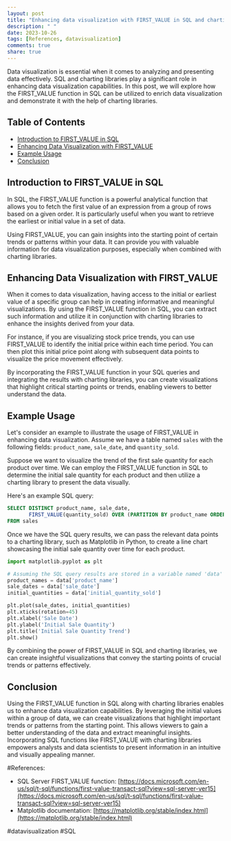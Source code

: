 ```yaml
---
layout: post
title: "Enhancing data visualization with FIRST_VALUE in SQL and charting libraries"
description: " "
date: 2023-10-26
tags: [References, datavisualization]
comments: true
share: true
---
```


Data visualization is essential when it comes to analyzing and presenting data effectively. SQL and charting libraries play a significant role in enhancing data visualization capabilities. In this post, we will explore how the FIRST_VALUE function in SQL can be utilized to enrich data visualization and demonstrate it with the help of charting libraries.

## Table of Contents
- [Introduction to FIRST_VALUE in SQL](#introduction-to-first_value-in-sql)
- [Enhancing Data Visualization with FIRST_VALUE](#enhancing-data-visualization-with-first_value)
- [Example Usage](#example-usage)
- [Conclusion](#conclusion)

## Introduction to FIRST_VALUE in SQL

In SQL, the FIRST_VALUE function is a powerful analytical function that allows you to fetch the first value of an expression from a group of rows based on a given order. It is particularly useful when you want to retrieve the earliest or initial value in a set of data.

Using FIRST_VALUE, you can gain insights into the starting point of certain trends or patterns within your data. It can provide you with valuable information for data visualization purposes, especially when combined with charting libraries.

## Enhancing Data Visualization with FIRST_VALUE

When it comes to data visualization, having access to the initial or earliest value of a specific group can help in creating informative and meaningful visualizations. By using the FIRST_VALUE function in SQL, you can extract such information and utilize it in conjunction with charting libraries to enhance the insights derived from your data.

For instance, if you are visualizing stock price trends, you can use FIRST_VALUE to identify the initial price within each time period. You can then plot this initial price point along with subsequent data points to visualize the price movement effectively.

By incorporating the FIRST_VALUE function in your SQL queries and integrating the results with charting libraries, you can create visualizations that highlight critical starting points or trends, enabling viewers to better understand the data.

## Example Usage

Let's consider an example to illustrate the usage of FIRST_VALUE in enhancing data visualization. Assume we have a table named `sales` with the following fields: `product_name`, `sale_date`, and `quantity_sold`.

Suppose we want to visualize the trend of the first sale quantity for each product over time. We can employ the FIRST_VALUE function in SQL to determine the initial sale quantity for each product and then utilize a charting library to present the data visually.

Here's an example SQL query:

```sql
SELECT DISTINCT product_name, sale_date, 
       FIRST_VALUE(quantity_sold) OVER (PARTITION BY product_name ORDER BY sale_date) AS initial_quantity_sold
FROM sales
```

Once we have the SQL query results, we can pass the relevant data points to a charting library, such as Matplotlib in Python, to create a line chart showcasing the initial sale quantity over time for each product.

```python
import matplotlib.pyplot as plt

# Assuming the SQL query results are stored in a variable named 'data'
product_names = data['product_name']
sale_dates = data['sale_date']
initial_quantities = data['initial_quantity_sold']

plt.plot(sale_dates, initial_quantities)
plt.xticks(rotation=45)
plt.xlabel('Sale Date')
plt.ylabel('Initial Sale Quantity')
plt.title('Initial Sale Quantity Trend')
plt.show()
```

By combining the power of FIRST_VALUE in SQL and charting libraries, we can create insightful visualizations that convey the starting points of crucial trends or patterns effectively.

## Conclusion

Using the FIRST_VALUE function in SQL along with charting libraries enables us to enhance data visualization capabilities. By leveraging the initial values within a group of data, we can create visualizations that highlight important trends or patterns from the starting point. This allows viewers to gain a better understanding of the data and extract meaningful insights. Incorporating SQL functions like FIRST_VALUE with charting libraries empowers analysts and data scientists to present information in an intuitive and visually appealing manner.

#References:
- SQL Server FIRST_VALUE function: [https://docs.microsoft.com/en-us/sql/t-sql/functions/first-value-transact-sql?view=sql-server-ver15](https://docs.microsoft.com/en-us/sql/t-sql/functions/first-value-transact-sql?view=sql-server-ver15)
- Matplotlib documentation: [https://matplotlib.org/stable/index.html](https://matplotlib.org/stable/index.html)

#datavisualization #SQL